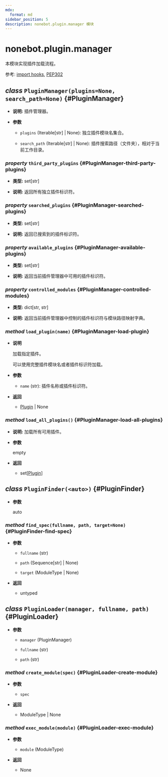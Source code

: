 ```yaml
---
mdx:
  format: md
sidebar_position: 5
description: nonebot.plugin.manager 模块
---
```


# nonebot.plugin.manager

本模块实现插件加载流程。

参考: [import hooks](https://docs.python.org/3/reference/import.html#import-hooks), [PEP302](https://www.python.org/dev/peps/pep-0302/)

## _class_ `PluginManager(plugins=None, search_path=None)` {#PluginManager}

- **说明:** 插件管理器。

- **参数**

  - `plugins` (Iterable[str] | None): 独立插件模块名集合。

  - `search_path` (Iterable[str] | None): 插件搜索路径（文件夹），相对于当前工作目录。

### _property_ `third_party_plugins` {#PluginManager-third-party-plugins}

- **类型:** set[str]

- **说明:** 返回所有独立插件标识符。

### _property_ `searched_plugins` {#PluginManager-searched-plugins}

- **类型:** set[str]

- **说明:** 返回已搜索到的插件标识符。

### _property_ `available_plugins` {#PluginManager-available-plugins}

- **类型:** set[str]

- **说明:** 返回当前插件管理器中可用的插件标识符。

### _property_ `controlled_modules` {#PluginManager-controlled-modules}

- **类型:** dict[str, str]

- **说明:** 返回当前插件管理器中控制的插件标识符与模块路径映射字典。

### _method_ `load_plugin(name)` {#PluginManager-load-plugin}

- **说明**

  加载指定插件。

  可以使用完整插件模块名或者插件标识符加载。

- **参数**

  - `name` (str): 插件名称或插件标识符。

- **返回**

  - [Plugin](model.md#Plugin) | None

### _method_ `load_all_plugins()` {#PluginManager-load-all-plugins}

- **说明:** 加载所有可用插件。

- **参数**

  empty

- **返回**

  - set[[Plugin](model.md#Plugin)]

## _class_ `PluginFinder(<auto>)` {#PluginFinder}

- **参数**

  auto

### _method_ `find_spec(fullname, path, target=None)` {#PluginFinder-find-spec}

- **参数**

  - `fullname` (str)

  - `path` (Sequence[str] | None)

  - `target` (ModuleType | None)

- **返回**

  - untyped

## _class_ `PluginLoader(manager, fullname, path)` {#PluginLoader}

- **参数**

  - `manager` (PluginManager)

  - `fullname` (str)

  - `path` (str)

### _method_ `create_module(spec)` {#PluginLoader-create-module}

- **参数**

  - `spec`

- **返回**

  - ModuleType | None

### _method_ `exec_module(module)` {#PluginLoader-exec-module}

- **参数**

  - `module` (ModuleType)

- **返回**

  - None
